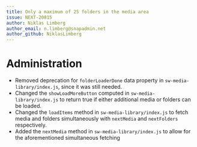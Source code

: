 ```yaml
---
title: Only a maximum of 25 folders in the media area 
issue: NEXT-20815
author: Niklas Limberg
author_email: n.limberg@snapadmin.net
author_github: NiklasLimberg
---
```

# Administration
* Removed deprecation for `folderLoaderDone` data property in `sw-media-library/index.js`, since it was still needed.
* Changed the `showLoadMoreButton` computed in `sw-media-library/index.js` to return true if either additional media or folders can be loaded.
* Changed the `loadItems` method in `sw-media-library/index.js` to fetch media and folders simultaneously with `nextMedia` and `nextFolders` respectively.
* Added the `nextMedia` method in `sw-media-library/index.js` to allow for the aforementioned simultaneous fetching
